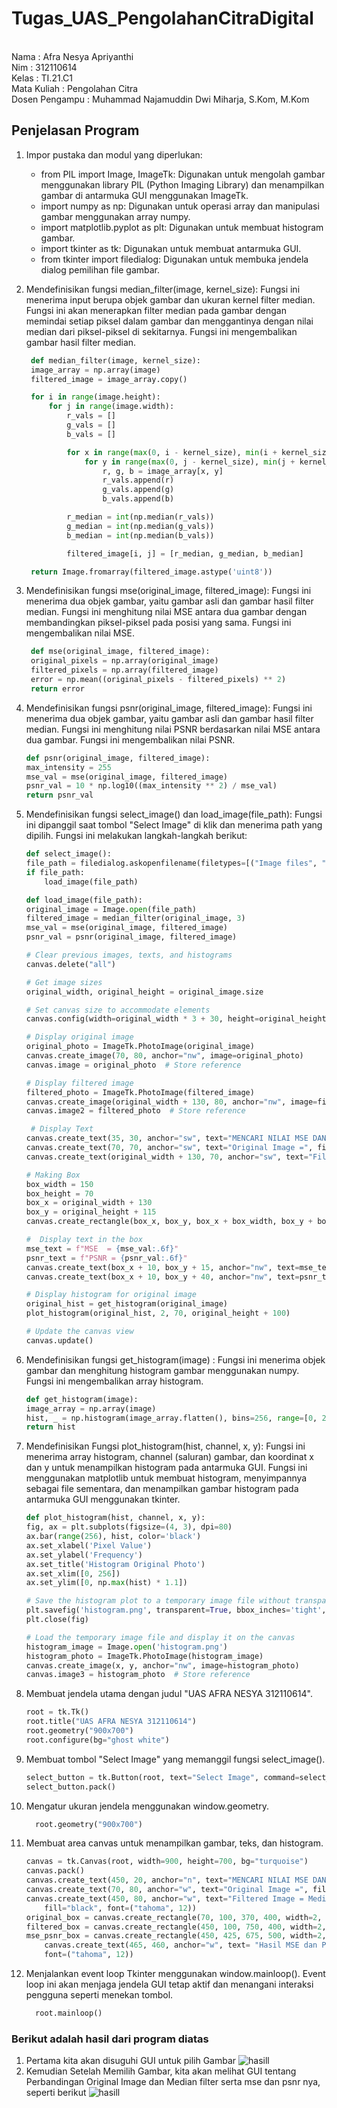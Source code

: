 # Tugas_UAS_PengolahanCitraDigital
<br>
Nama             : Afra Nesya Apriyanthi<br>
Nim              : 312110614<br>
Kelas            : TI.21.C1<br>
Mata Kuliah      : Pengolahan Citra<br>
Dosen Pengampu   : Muhammad Najamuddin Dwi Miharja, S.Kom, M.Kom<br>

## Penjelasan Program
1. Impor pustaka dan modul yang diperlukan:
    - from PIL import Image, ImageTk: Digunakan untuk mengolah gambar menggunakan library PIL        (Python Imaging Library) dan menampilkan gambar di antarmuka GUI menggunakan ImageTk.
    - import numpy as np: Digunakan untuk operasi array dan manipulasi gambar menggunakan            array numpy.
    - import matplotlib.pyplot as plt: Digunakan untuk membuat histogram gambar.
    - import tkinter as tk: Digunakan untuk membuat antarmuka GUI.
    - from tkinter import filedialog: Digunakan untuk membuka jendela dialog pemilihan file          gambar.

2. Mendefinisikan fungsi median_filter(image, kernel_size): Fungsi ini menerima input berupa      objek gambar dan ukuran kernel filter median. Fungsi ini akan menerapkan filter median pada    gambar dengan memindai setiap piksel dalam gambar dan menggantinya dengan nilai median dari    piksel-piksel di sekitarnya. Fungsi ini mengembalikan gambar hasil filter median.
   ```py
    def median_filter(image, kernel_size):
    image_array = np.array(image)
    filtered_image = image_array.copy()

    for i in range(image.height):
        for j in range(image.width):
            r_vals = []
            g_vals = []
            b_vals = []

            for x in range(max(0, i - kernel_size), min(i + kernel_size + 1, image.height)):
                for y in range(max(0, j - kernel_size), min(j + kernel_size + 1, image.width)):
                    r, g, b = image_array[x, y]
                    r_vals.append(r)
                    g_vals.append(g)
                    b_vals.append(b)

            r_median = int(np.median(r_vals))
            g_median = int(np.median(g_vals))
            b_median = int(np.median(b_vals))

            filtered_image[i, j] = [r_median, g_median, b_median]

    return Image.fromarray(filtered_image.astype('uint8'))
   ```
3. Mendefinisikan fungsi mse(original_image, filtered_image): Fungsi ini menerima dua objek gambar, yaitu gambar asli dan gambar hasil filter median. Fungsi ini menghitung nilai MSE antara dua gambar dengan membandingkan piksel-piksel pada posisi yang sama. Fungsi ini mengembalikan nilai MSE.
   ```py
    def mse(original_image, filtered_image):
    original_pixels = np.array(original_image)
    filtered_pixels = np.array(filtered_image)
    error = np.mean((original_pixels - filtered_pixels) ** 2)
    return error
   ```
4. Mendefinisikan fungsi psnr(original_image, filtered_image): Fungsi ini menerima dua objek gambar, yaitu gambar asli dan gambar hasil filter median. Fungsi ini menghitung nilai PSNR berdasarkan nilai MSE antara dua gambar. Fungsi ini mengembalikan nilai PSNR.
    ```py
    def psnr(original_image, filtered_image):
    max_intensity = 255
    mse_val = mse(original_image, filtered_image)
    psnr_val = 10 * np.log10((max_intensity ** 2) / mse_val)
    return psnr_val
   ```
5. Mendefinisikan fungsi select_image() dan load_image(file_path): Fungsi ini dipanggil saat tombol "Select Image" di klik dan menerima path yang dipilih. Fungsi ini melakukan langkah-langkah berikut:
    ```py
    def select_image():
    file_path = filedialog.askopenfilename(filetypes=[("Image files", "*.jpg;*.jpeg;*.png")])
    if file_path:
        load_image(file_path)

    def load_image(file_path):
    original_image = Image.open(file_path)
    filtered_image = median_filter(original_image, 3)
    mse_val = mse(original_image, filtered_image)
    psnr_val = psnr(original_image, filtered_image)

    # Clear previous images, texts, and histograms
    canvas.delete("all")

    # Get image sizes
    original_width, original_height = original_image.size

    # Set canvas size to accommodate elements
    canvas.config(width=original_width * 3 + 30, height=original_height * 2 + 60, bg="turquoise")

    # Display original image
    original_photo = ImageTk.PhotoImage(original_image)
    canvas.create_image(70, 80, anchor="nw", image=original_photo)
    canvas.image = original_photo  # Store reference

    # Display filtered image
    filtered_photo = ImageTk.PhotoImage(filtered_image)
    canvas.create_image(original_width + 130, 80, anchor="nw", image=filtered_photo)
    canvas.image2 = filtered_photo  # Store reference
    
     # Display Text
    canvas.create_text(35, 30, anchor="sw", text="MENCARI NILAI MSE DAN PSNR CITRA 300X300 DENGAN MENGGUNAKAN METODE MEDIAN FILTER", fill="black", font=("tahoma", 14))
    canvas.create_text(70, 70, anchor="sw", text="Original Image =", fill="black", font=("tahoma", 12))
    canvas.create_text(original_width + 130, 70, anchor="sw", text="Filtered Image = Median Filter", fill="black", font=("tahoma", 12))
    
    # Making Box
    box_width = 150
    box_height = 70
    box_x = original_width + 130
    box_y = original_height + 115
    canvas.create_rectangle(box_x, box_y, box_x + box_width, box_y + box_height, fill="turquoise")

    #  Display text in the box
    mse_text = f"MSE  = {mse_val:.6f}"
    psnr_text = f"PSNR = {psnr_val:.6f}"
    canvas.create_text(box_x + 10, box_y + 15, anchor="nw", text=mse_text, fill="black")
    canvas.create_text(box_x + 10, box_y + 40, anchor="nw", text=psnr_text, fill="black")

    # Display histogram for original image
    original_hist = get_histogram(original_image)
    plot_histogram(original_hist, 2, 70, original_height + 100)
    
    # Update the canvas view
    canvas.update()
     ```
6. Mendefinisikan fungsi get_histogram(image) : Fungsi ini menerima objek gambar dan menghitung histogram gambar menggunakan numpy. Fungsi ini mengembalikan array histogram.
    ```py
    def get_histogram(image):
    image_array = np.array(image)
    hist, _ = np.histogram(image_array.flatten(), bins=256, range=[0, 256])
    return hist
    ```
7. Mendefinisikan Fungsi plot_histogram(hist, channel, x, y): Fungsi ini menerima array histogram, channel (saluran) gambar, dan koordinat x dan y untuk menampilkan histogram pada antarmuka GUI. Fungsi ini menggunakan matplotlib untuk membuat histogram, menyimpannya sebagai file sementara, dan menampilkan gambar histogram pada antarmuka GUI menggunakan tkinter.
    ```py
    def plot_histogram(hist, channel, x, y):
    fig, ax = plt.subplots(figsize=(4, 3), dpi=80)
    ax.bar(range(256), hist, color='black')
    ax.set_xlabel('Pixel Value')
    ax.set_ylabel('Frequency')
    ax.set_title('Histogram Original Photo')
    ax.set_xlim([0, 256])
    ax.set_ylim([0, np.max(hist) * 1.1])

    # Save the histogram plot to a temporary image file without transparency
    plt.savefig('histogram.png', transparent=True, bbox_inches='tight', pad_inches=0)
    plt.close(fig)

    # Load the temporary image file and display it on the canvas
    histogram_image = Image.open('histogram.png')
    histogram_photo = ImageTk.PhotoImage(histogram_image)
    canvas.create_image(x, y, anchor="nw", image=histogram_photo)
    canvas.image3 = histogram_photo  # Store reference
    ```
8. Membuat jendela utama dengan judul "UAS AFRA NESYA 312110614".
    ```py
    root = tk.Tk()
    root.title("UAS AFRA NESYA 312110614")
    root.geometry("900x700")
    root.configure(bg="ghost white")
    ```
9. Membuat tombol "Select Image" yang memanggil fungsi select_image().
    ```py
    select_button = tk.Button(root, text="Select Image", command=select_image, bg="ghost            white")
    select_button.pack()
    ```
10. Mengatur ukuran jendela menggunakan window.geometry.
    ```py
      root.geometry("900x700")
    ```
11. Membuat area canvas untuk menampilkan gambar, teks, dan histogram.
    ```py
    canvas = tk.Canvas(root, width=900, height=700, bg="turquoise")
    canvas.pack()
    canvas.create_text(450, 20, anchor="n", text="MENCARI NILAI MSE DAN PSNR CITRA 300X300             DENGAN MENGGUNAKAN METODE MEDIAN FILTER",fill="black", font=("tahoma", 14))
    canvas.create_text(70, 80, anchor="w", text="Original Image =", fill="black", font=                ("tahoma", 12))
    canvas.create_text(450, 80, anchor="w", text="Filtered Image = Median Filter",
        fill="black", font=("tahoma", 12))
    original_box = canvas.create_rectangle(70, 100, 370, 400, width=2, outline="black")
    filtered_box = canvas.create_rectangle(450, 100, 750, 400, width=2, outline="black")
    mse_psnr_box = canvas.create_rectangle(450, 425, 675, 500, width=2, outline="black")
        canvas.create_text(465, 460, anchor="w", text= "Hasil MSE dan PSNR", fill="black",
        font=("tahoma", 12))
    ```
12. Menjalankan event loop Tkinter menggunakan window.mainloop(). Event loop ini akan menjaga jendela GUI tetap aktif dan menangani interaksi pengguna seperti menekan tombol.
    ```py
      root.mainloop()
    ```

### Berikut adalah hasil dari program diatas
1. Pertama kita akan disuguhi GUI untuk pilih Gambar
   ![hasill](screenshot/hasil.png)
2. Kemudian Setelah Memilih Gambar, kita akan melihat GUI tentang Perbandingan Original Image dan Median filter serta mse dan psnr nya, seperti berikut
   ![hasill](screenshot/hasil1.png)
